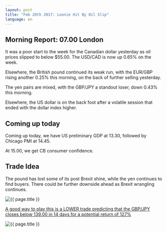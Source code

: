 ```yaml
---
layout: post
title: "Feb 28th 2017: Loonie Hit By Oil Slip"
language: en
---
```

## Morning Report: 07.00 London

It was a poor start to the week for the Canadian dollar yesterday as oil prices slipped to below $55.00. The USD/CAD is now up 0.65% on the week. 

Elsewhere, the British pound continued its weak run, with the EUR/GBP rising another 0.25% this morning, on the back of further selling yesterday. 

The yen pairs are mixed, with the GBP/JPY a standout loser, down 0.43% this morning. 

Elsewhere, the US dollar is on the back foot after a volatile session that ended with the dollar index higher.

## Coming up today

Coming up today, we have US preliminary GDP at 13.30, followed by Chicago PMI at 14.45. 

At 15.00, we get CB consumer confidence.

## Trade Idea

The pound has lost some of its post Brexit shine, while the yen continues to find buyers. There could be further downside ahead as Brexit wrangling continues.

<img class="post-image" src="{{ site.url }}/images/2017-02-28_07-31-58.jpg" alt="{{ page.title }}" title="{{ page.title }}">

<a href="%LINK%%?currency=GBP&market=forex&underlying=frxGBPJPY&formname=higherlower&duration_amount=14&duration_units=d&amount=10&amount_type=payout&expiry_type=duration&barrier=139.00" target="_blank">A good way to play this is a LOWER trade predicting that the GBP/JPY closes below 139.00 in 14 days for a potential return of 127%</a>

<img class="post-image" src="{{ site.url }}/images/2017-02-28_07-32-48.jpg" alt="{{ page.title }}" title="{{ page.title }}">
